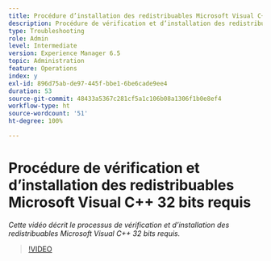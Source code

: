 ```yaml
---
title: Procédure d’installation des redistribuables Microsoft Visual C++ 32 bits requis
description: Procédure de vérification et d’installation des redistribuables Microsoft Visual C++ 32 bits requis
type: Troubleshooting
role: Admin
level: Intermediate
version: Experience Manager 6.5
topic: Administration
feature: Operations
index: y
exl-id: 896d75ab-de97-445f-bbe1-6be6cade9ee4
duration: 53
source-git-commit: 48433a5367c281cf5a1c106b08a1306f1b0e8ef4
workflow-type: ht
source-wordcount: '51'
ht-degree: 100%

---
```


# Procédure de vérification et d’installation des redistribuables Microsoft Visual C++ 32 bits requis

*Cette vidéo décrit le processus de vérification et d’installation des redistribuables Microsoft Visual C++ 32 bits requis.*

>[!VIDEO](https://video.tv.adobe.com/v/3417661?quality=12&learn=on&captions=fre_fr)
